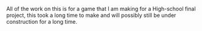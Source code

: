 All of the work on this is for a game that I am making for a High-school final project, this took a long time to make and will possibly still be under construction for a long time.
